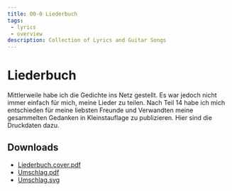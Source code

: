 ```yaml
---
title: 00-0 Liederbuch
tags: 
 - lyrics
 - overview
description: Collection of Lyrics and Guitar Songs
---
```


# Liederbuch

Mittlerweile habe ich die Gedichte ins Netz gestellt. Es war jedoch nicht immer einfach für mich, meine Lieder zu teilen. Nach Teil 14 habe ich mich entschieden für meine liebsten Freunde und Verwandten meine gesammelten Gedanken in Kleinstauflage zu publizieren. Hier sind die Druckdaten dazu.

## Downloads

* [Liederbuch.cover.pdf](Liederbuch.cover.pdf)
* [Umschlag.pdf](Umschlag.pdf)
* [Umschlag.svg](Umschlag.svg)
